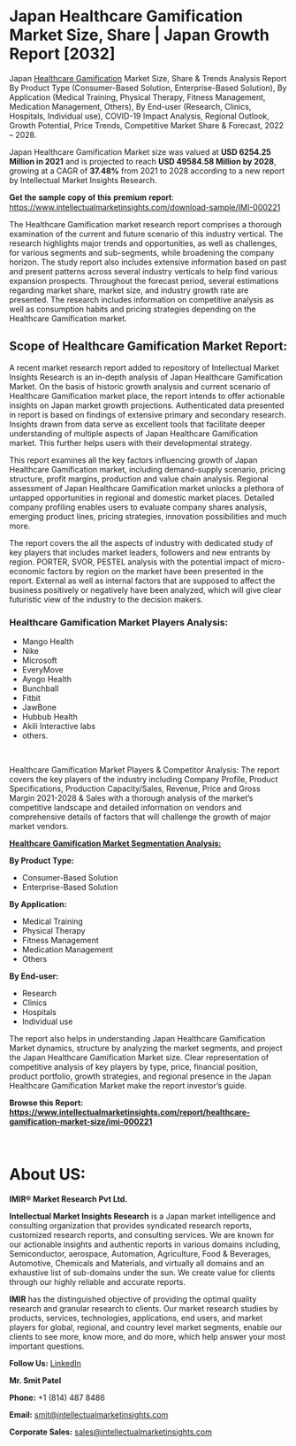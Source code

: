 <h1>Japan Healthcare Gamification Market Size, Share | Japan Growth Report [2032]</h1>
<p>Japan <a href="https://www.intellectualmarketinsights.com/report/healthcare-gamification-market-size/imi-000221">Healthcare Gamification</a> Market Size, Share &amp; Trends Analysis Report By Product Type (Consumer-Based Solution, Enterprise-Based Solution), By Application (Medical Training, Physical Therapy, Fitness Management, Medication Management, Others), By End-user (Research, Clinics, Hospitals, Individual use), COVID-19 Impact Analysis, Regional Outlook, Growth Potential, Price Trends, Competitive Market Share &amp; Forecast, 2022 &ndash; 2028.</p>
<p>Japan Healthcare Gamification Market size was valued at&nbsp;<strong>USD 6254.25 Million in 2021</strong>&nbsp;and is projected to reach&nbsp;<strong>USD 49584.58 Million by 2028</strong>, growing at a CAGR of&nbsp;<strong>37.48%</strong>&nbsp;from 2021 to 2028 according to a new report by Intellectual Market Insights Research.</p>
<p>𝐆𝐞𝐭 𝐭𝐡𝐞 𝐬𝐚𝐦𝐩𝐥𝐞 𝐜𝐨𝐩𝐲 𝐨𝐟 𝐭𝐡𝐢𝐬 𝐩𝐫𝐞𝐦𝐢𝐮𝐦 𝐫𝐞𝐩𝐨𝐫𝐭: <a href="https://www.intellectualmarketinsights.com/download-sample/IMI-000221">https://www.intellectualmarketinsights.com/download-sample/IMI-000221</a></p>
<p>The Healthcare Gamification market research report comprises a thorough examination of the current and future scenario of this industry vertical. The research highlights major trends and opportunities, as well as challenges, for various segments and sub-segments, while broadening the company horizon. The study report also includes extensive information based on past and present patterns across several industry verticals to help find various expansion prospects. Throughout the forecast period, several estimations regarding market share, market size, and industry growth rate are presented. The research includes information on competitive analysis as well as consumption habits and pricing strategies depending on the Healthcare Gamification market.</p>
<h2>Scope of Healthcare Gamification Market Report:</h2>
<p>A recent market research report added to repository of Intellectual Market Insights Research is an in-depth analysis of Japan Healthcare Gamification Market. On the basis of historic growth analysis and current scenario of Healthcare Gamification market place, the report intends to offer actionable insights on Japan market growth projections. Authenticated data presented in report is based on findings of extensive primary and secondary research. Insights drawn from data serve as excellent tools that facilitate deeper understanding of multiple aspects of Japan Healthcare Gamification market. This further helps users with their developmental strategy.</p>
<p>This report examines all the key factors influencing growth of Japan Healthcare Gamification market, including demand-supply scenario, pricing structure, profit margins, production and value chain analysis. Regional assessment of Japan Healthcare Gamification market unlocks a plethora of untapped opportunities in regional and domestic market places. Detailed company profiling enables users to evaluate company shares analysis, emerging product lines, pricing strategies, innovation possibilities and much more.</p>
<p>The report covers the all the aspects of industry with dedicated study of key players that includes market leaders, followers and new entrants by region. PORTER, SVOR, PESTEL analysis with the potential impact of micro-economic factors by region on the market have been presented in the report. External as well as internal factors that are supposed to affect the business positively or negatively have been analyzed, which will give clear futuristic view of the industry to the decision makers.</p>
<h3>Healthcare Gamification Market Players Analysis:</h3>
<ul>
<li>Mango Health</li>
<li>Nike</li>
<li>Microsoft</li>
<li>EveryMove</li>
<li>Ayogo Health&nbsp;</li>
<li>Bunchball</li>
<li>Fitbit</li>
<li>JawBone</li>
<li>Hubbub Health</li>
<li>Akili Interactive labs</li>
<li>others.</li>
</ul>
<p>&nbsp;</p>
<p>Healthcare Gamification Market Players &amp; Competitor Analysis: The report covers the key players of the industry including Company Profile, Product Specifications, Production Capacity/Sales, Revenue, Price and Gross Margin 2021-2028 &amp; Sales with a thorough analysis of the market&rsquo;s competitive landscape and detailed information on vendors and comprehensive details of factors that will challenge the growth of major market vendors.</p>
<p><strong><u>Healthcare Gamification Market Segmentation Analysis:</u></strong></p>
<p><strong>By Product Type:</strong></p>
<ul>
<li>Consumer-Based Solution</li>
<li>Enterprise-Based Solution</li>
</ul>
<p><strong>By Application:</strong></p>
<ul>
<li>Medical Training</li>
<li>Physical Therapy</li>
<li>Fitness Management</li>
<li>Medication Management</li>
<li>Others</li>
</ul>
<p><strong>By End-user:</strong></p>
<ul>
<li>Research</li>
<li>Clinics</li>
<li>Hospitals</li>
<li>Individual use</li>
</ul>
<p>The report also helps in understanding Japan Healthcare Gamification Market dynamics, structure by analyzing the market segments, and project the Japan Healthcare Gamification&nbsp;Market size. Clear representation of competitive analysis of key players by type, price, financial position, product portfolio, growth strategies, and regional presence in the Japan Healthcare Gamification Market make the report investor&rsquo;s guide.</p>
<p><strong>Browse this Report:&nbsp; </strong><a href="https://www.intellectualmarketinsights.com/report/healthcare-gamification-market-size/imi-000221"><strong>https://www.intellectualmarketinsights.com/report/healthcare-gamification-market-size/imi-000221</strong></a></p>
<p>&nbsp;</p>
<h1>About US:</h1>
<p><strong>IMIR&reg; Market Research Pvt Ltd.</strong></p>
<p><strong>Intellectual Market Insights Research</strong> is a Japan market intelligence and consulting organization that provides syndicated research reports, customized research reports, and consulting services. We are known for our actionable insights and authentic reports in various domains including, Semiconductor, aerospace, Automation, Agriculture, Food &amp; Beverages, Automotive, Chemicals and Materials, and virtually all domains and an exhaustive list of sub-domains under the sun. We create value for clients through our highly reliable and accurate reports.</p>
<p><strong>IMIR</strong> has the distinguished objective of providing the optimal quality research and granular research to clients. Our market research studies by products, services, technologies, applications, end users, and market players for global, regional, and country level market segments, enable our clients to see more, know more, and do more, which help answer your most important questions.</p>
<p><strong>Follow Us:</strong> <a href="https://www.linkedin.com/company/imir-marketresearch/">LinkedIn</a></p>
<p><strong>Mr. Smit Patel</strong></p>
<p><strong>Phone:</strong> +1 (814) 487 8486</p>
<p><strong>Email:</strong> <a href="mailto:smit@intellectualmarketinsights.com">smit@intellectualmarketinsights.com</a></p>
<p><strong>Corporate Sales:</strong> <a href="mailto:sales@intellectualmarketinsights.com">sales@intellectualmarketinsights.com</a></p>
<p>&nbsp;</p>
